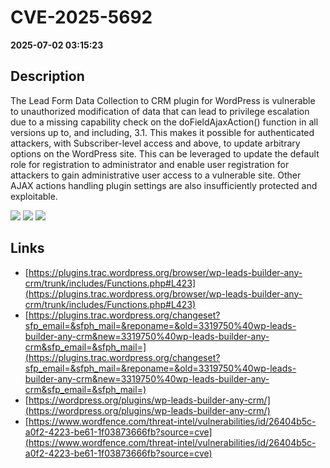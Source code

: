# CVE-2025-5692

**2025-07-02 03:15:23**

## Description
The Lead Form Data Collection to CRM plugin for WordPress is vulnerable to unauthorized modification of data that can lead to privilege escalation due to a missing capability check on the doFieldAjaxAction() function in all versions up to, and including, 3.1. This makes it possible for authenticated attackers, with Subscriber-level access and above, to update arbitrary options on the WordPress site. This can be leveraged to update the default role for registration to administrator and enable user registration for attackers to gain administrative user access to a vulnerable site. Other AJAX actions handling plugin settings are also insufficiently protected and exploitable.

![](https://img.shields.io/static/v1?label=Score&message=8.8&color=red)
![](https://img.shields.io/static/v1?label=Severity&message=HIGH&color=red)
![](https://img.shields.io/static/v1?label=CWE&message=Auth&color=green)

## Links
- [https://plugins.trac.wordpress.org/browser/wp-leads-builder-any-crm/trunk/includes/Functions.php#L423](https://plugins.trac.wordpress.org/browser/wp-leads-builder-any-crm/trunk/includes/Functions.php#L423)
- [https://plugins.trac.wordpress.org/changeset?sfp_email=&sfph_mail=&reponame=&old=3319750%40wp-leads-builder-any-crm&new=3319750%40wp-leads-builder-any-crm&sfp_email=&sfph_mail=](https://plugins.trac.wordpress.org/changeset?sfp_email=&sfph_mail=&reponame=&old=3319750%40wp-leads-builder-any-crm&new=3319750%40wp-leads-builder-any-crm&sfp_email=&sfph_mail=)
- [https://wordpress.org/plugins/wp-leads-builder-any-crm/](https://wordpress.org/plugins/wp-leads-builder-any-crm/)
- [https://www.wordfence.com/threat-intel/vulnerabilities/id/26404b5c-a0f2-4223-be61-1f03873666fb?source=cve](https://www.wordfence.com/threat-intel/vulnerabilities/id/26404b5c-a0f2-4223-be61-1f03873666fb?source=cve)
